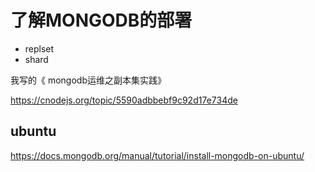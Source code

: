 # 了解MONGODB的部署

- replset
- shard

我写的《 mongodb运维之副本集实践》

https://cnodejs.org/topic/5590adbbebf9c92d17e734de


## ubuntu

https://docs.mongodb.org/manual/tutorial/install-mongodb-on-ubuntu/